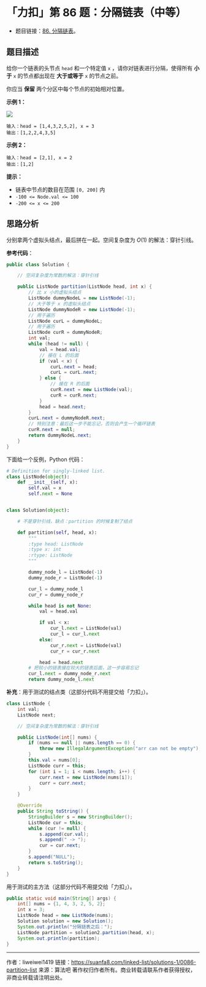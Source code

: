 # 「力扣」第 86 题：分隔链表（中等）

- 题目链接：[86. 分隔链表](https://leetcode-cn.com/problems/partition-list/description/)。

## 题目描述

给你一个链表的头节点 `head` 和一个特定值 `x` ，请你对链表进行分隔，使得所有 **小于** `x` 的节点都出现在 **大于或等于** `x` 的节点之前。

你应当 **保留** 两个分区中每个节点的初始相对位置。

**示例 1：**

![](https://suanfa8-1252206550.cos.ap-shanghai.myqcloud.com/202301250009706.jpeg)

```
输入：head = [1,4,3,2,5,2], x = 3
输出：[1,2,2,4,3,5]
```

**示例 2：**

```
输入：head = [2,1], x = 2
输出：[1,2]
```

**提示：**

- 链表中节点的数目在范围 `[0, 200]` 内
- `-100 <= Node.val <= 100`
- `-200 <= x <= 200`

## 思路分析

分别拿两个虚拟头结点，最后拼在一起。空间复杂度为 $O(1)$ 的解法：穿针引线。

**参考代码**：

```java
public class Solution {

    // 空间复杂度为常数的解法：穿针引线

    public ListNode partition(ListNode head, int x) {
        // 比 x 小的虚拟头结点
        ListNode dummyNodeL = new ListNode(-1);
        // 大于等于 x 的虚拟头结点
        ListNode dummyNodeR = new ListNode(-1);
        // 用于遍历
        ListNode curL = dummyNodeL;
        // 用于遍历
        ListNode curR = dummyNodeR;
        int val;
        while (head != null) {
            val = head.val;
            // 接在 L 的后面
            if (val < x) {
                curL.next = head;
                curL = curL.next;
            } else {
                // 接在 R 的后面
                curR.next = new ListNode(val);
                curR = curR.next;
            }
            head = head.next;
        }
        curL.next = dummyNodeR.next;
        // 特别注意：最后这一步不能忘记，否则会产生一个循环链表
        curR.next = null;
        return dummyNodeL.next;
    }
}
```

下面给一个反例，Python 代码：

```python
# Definition for singly-linked list.
class ListNode(object):
    def __init__(self, x):
        self.val = x
        self.next = None


class Solution(object):

    # 不是穿针引线，缺点：partition 的时候复制了结点

    def partition(self, head, x):
        """
        :type head: ListNode
        :type x: int
        :rtype: ListNode
        """

        dummy_node_l = ListNode(-1)
        dummy_node_r = ListNode(-1)

        cur_l = dummy_node_l
        cur_r = dummy_node_r

        while head is not None:
            val = head.val

            if val < x:
                cur_l.next = ListNode(val)
                cur_l = cur_l.next
            else:
                cur_r.next = ListNode(val)
                cur_r = cur_r.next

            head = head.next
        # 把较小的链表接在较大的链表后面，这一步容易忘记
        cur_l.next = dummy_node_r.next
        return dummy_node_l.next
```

**补充**：用于测试的结点类（这部分代码不用提交给「力扣」）。

```java
class ListNode {
    int val;
    ListNode next;

    // 空间复杂度为常数的解法：穿针引线

    public ListNode(int[] nums) {
        if (nums == null || nums.length == 0) {
            throw new IllegalArgumentException("arr can not be empty");
        }
        this.val = nums[0];
        ListNode curr = this;
        for (int i = 1; i < nums.length; i++) {
            curr.next = new ListNode(nums[i]);
            curr = curr.next;
        }
    }

    @Override
    public String toString() {
        StringBuilder s = new StringBuilder();
        ListNode cur = this;
        while (cur != null) {
            s.append(cur.val);
            s.append(" -> ");
            cur = cur.next;
        }
        s.append("NULL");
        return s.toString();
    }
}
```

用于测试的主方法（这部分代码不用提交给「力扣」）。

```java
public static void main(String[] args) {
    int[] nums = {1, 4, 3, 2, 5, 2};
    int x = 3;
    ListNode head = new ListNode(nums);
    Solution solution = new Solution();
    System.out.println("分隔链表之后：");
    ListNode partition = solution2.partition(head, x);
    System.out.println(partition);
}
```



---

作者：liweiwei1419
链接：https://suanfa8.com/linked-list/solutions-1/0086-partition-list
来源：算法吧
著作权归作者所有。商业转载请联系作者获得授权，非商业转载请注明出处。